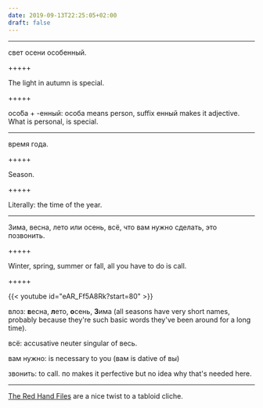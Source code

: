 ```yaml
---
date: 2019-09-13T22:25:05+02:00
draft: false
---
```


--- 

свет осени особенный.

+++++

The light in autumn is special.

+++++

осо́ба +‎ -енный: особа means person, suffix енный makes it adjective. What is personal, is special.

---

время года.

+++++

Season.

+++++

Literally: the time of the year.

---


Зима, весна, лето или осень, всё, что вам нужно сделать, это позвонить.

+++++

Winter, spring, summer or fall, all you have to do is call.

+++++

{{< youtube id="eAR_Ff5A8Rk?start=80" >}}

влоз: **в**есна, **л**ето, **о**сень, **З**има (all seasons have very short names, probably because they're such basic words they've been around for a long time).

всё: accusative neuter singular of весь.

вам нужно: is necessary to you (вам is dative of вы)

звонить: to call. по makes it perfective but no idea why that's needed here.

---

[The Red Hand Files](https://www.theredhandfiles.com/) are a nice twist to a tabloid cliche.